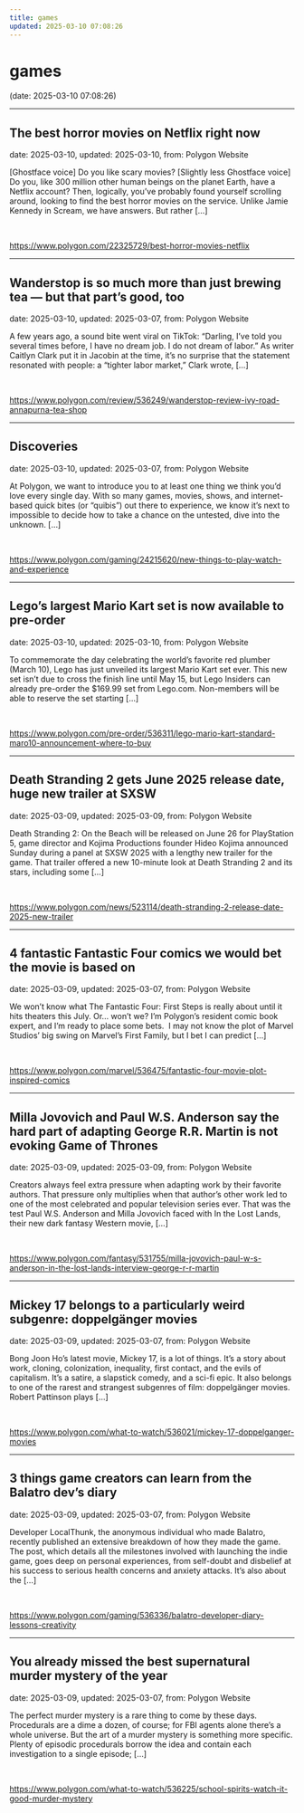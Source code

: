 ```yaml
---
title: games
updated: 2025-03-10 07:08:26
---
```


# games

(date: 2025-03-10 07:08:26)

---

## The best horror movies on Netflix right now

date: 2025-03-10, updated: 2025-03-10, from: Polygon Website

[Ghostface voice] Do you like scary movies? [Slightly less Ghostface voice] Do you, like 300 million other human beings on the planet Earth, have a Netflix account? Then, logically, you’ve probably found yourself scrolling around, looking to find the best horror movies on the service. Unlike Jamie Kennedy in Scream, we have answers. But rather [&#8230;] 

<br> 

<https://www.polygon.com/22325729/best-horror-movies-netflix>

---

## Wanderstop is so much more than just brewing tea — but that part’s good, too

date: 2025-03-10, updated: 2025-03-07, from: Polygon Website

A few years ago, a sound bite went viral on TikTok: “Darling, I’ve told you several times before, I have no dream job. I do not dream of labor.” As writer Caitlyn Clark put it in Jacobin at the time, it’s no surprise that the statement resonated with people: a “tighter labor market,” Clark wrote, [&#8230;] 

<br> 

<https://www.polygon.com/review/536249/wanderstop-review-ivy-road-annapurna-tea-shop>

---

## Discoveries

date: 2025-03-10, updated: 2025-03-07, from: Polygon Website

At Polygon, we want to introduce you to at least one thing we think you’d love every single day. With so many games, movies, shows, and internet-based quick bites (or “quibis”) out there to experience, we know it’s next to impossible to decide how to take a chance on the untested, dive into the unknown. [&#8230;] 

<br> 

<https://www.polygon.com/gaming/24215620/new-things-to-play-watch-and-experience>

---

## Lego’s largest Mario Kart set is now available to pre-order

date: 2025-03-10, updated: 2025-03-10, from: Polygon Website

To commemorate the day celebrating the world’s favorite red plumber (March 10), Lego has just unveiled its largest Mario Kart set ever. This new set isn’t due to cross the finish line until May 15, but Lego Insiders can already pre-order the $169.99 set from Lego.com. Non-members will be able to reserve the set starting [&#8230;] 

<br> 

<https://www.polygon.com/pre-order/536311/lego-mario-kart-standard-maro10-announcement-where-to-buy>

---

## Death Stranding 2 gets June 2025 release date, huge new trailer at SXSW

date: 2025-03-09, updated: 2025-03-09, from: Polygon Website

Death Stranding 2: On the Beach will be released on June 26 for PlayStation 5, game director and Kojima Productions founder Hideo Kojima announced Sunday during a panel at SXSW 2025 with a lengthy new trailer for the game. That trailer offered a new 10-minute look at Death Stranding 2 and its stars, including some [&#8230;] 

<br> 

<https://www.polygon.com/news/523114/death-stranding-2-release-date-2025-new-trailer>

---

## 4 fantastic Fantastic Four comics we would bet the movie is based on

date: 2025-03-09, updated: 2025-03-07, from: Polygon Website

We won’t know what The Fantastic Four: First Steps is really about until it hits theaters this July. Or… won’t we? I’m Polygon’s resident comic book expert, and I’m ready to place some bets.  I may not know the plot of Marvel Studios’ big swing on Marvel’s First Family, but I bet I can predict [&#8230;] 

<br> 

<https://www.polygon.com/marvel/536475/fantastic-four-movie-plot-inspired-comics>

---

## Milla Jovovich and Paul W.S. Anderson say the hard part of adapting George R.R. Martin is not evoking Game of Thrones

date: 2025-03-09, updated: 2025-03-09, from: Polygon Website

Creators always feel extra pressure when adapting work by their favorite authors. That pressure only multiplies when that author’s other work led to one of the most celebrated and popular television series ever. That was the test Paul W.S. Anderson and Milla Jovovich faced with In the Lost Lands, their new dark fantasy Western movie, [&#8230;] 

<br> 

<https://www.polygon.com/fantasy/531755/milla-jovovich-paul-w-s-anderson-in-the-lost-lands-interview-george-r-r-martin>

---

## Mickey 17 belongs to a particularly weird subgenre: doppelgänger movies

date: 2025-03-09, updated: 2025-03-07, from: Polygon Website

Bong Joon Ho’s latest movie, Mickey 17, is a lot of things. It’s a story about work, cloning, colonization, inequality, first contact, and the evils of capitalism. It’s a satire, a slapstick comedy, and a sci-fi epic. It also belongs to one of the rarest and strangest subgenres of film: doppelgänger movies. Robert Pattinson plays [&#8230;] 

<br> 

<https://www.polygon.com/what-to-watch/536021/mickey-17-doppelganger-movies>

---

## 3 things game creators can learn from the Balatro dev’s diary

date: 2025-03-09, updated: 2025-03-07, from: Polygon Website

Developer LocalThunk, the anonymous individual who made Balatro, recently published an extensive breakdown of how they made the game. The post, which details all the milestones involved with launching the indie game, goes deep on personal experiences, from self-doubt and disbelief at his success to serious health concerns and anxiety attacks. It’s also about the [&#8230;] 

<br> 

<https://www.polygon.com/gaming/536336/balatro-developer-diary-lessons-creativity>

---

## You already missed the best supernatural murder mystery of the year

date: 2025-03-09, updated: 2025-03-07, from: Polygon Website

The perfect murder mystery is a rare thing to come by these days. Procedurals are a dime a dozen, of course; for FBI agents alone there’s a whole universe. But the art of a murder mystery is something more specific. Plenty of episodic procedurals borrow the idea and contain each investigation to a single episode; [&#8230;] 

<br> 

<https://www.polygon.com/what-to-watch/536225/school-spirits-watch-it-good-murder-mystery>

